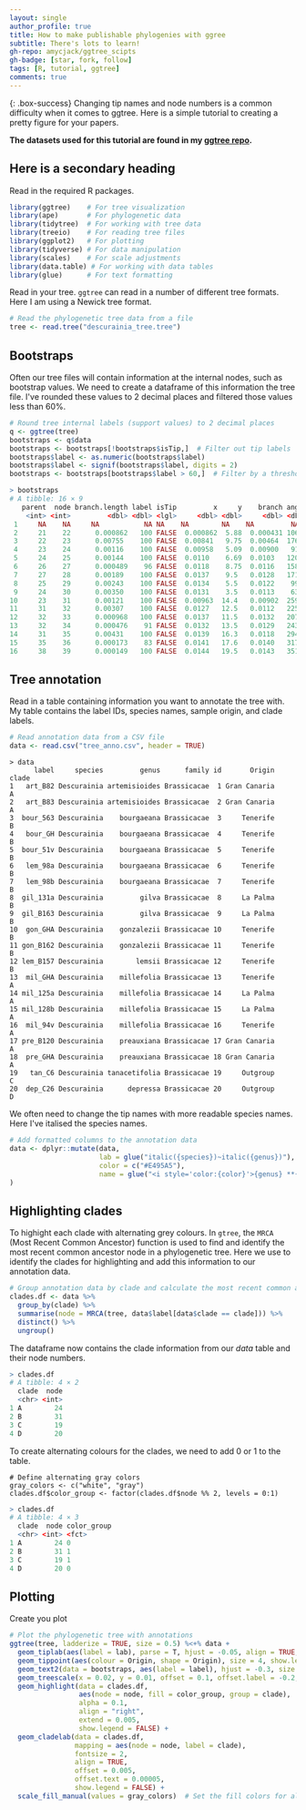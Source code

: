 ```yaml
---
layout: single
author_profile: true
title: How to make publishable phylogenies with ggree
subtitle: There's lots to learn!
gh-repo: amycjack/ggtree_scipts
gh-badge: [star, fork, follow]
tags: [R, tutorial, ggtree]
comments: true
---
```


{: .box-success}
Changing tip names and node numbers is a common difficulty when it comes to ggtree. Here is a simple tutorial to creating a pretty figure for your papers.

**The datasets used for this tutorial are found in my  [ggtree repo](https://github.com/amycjack/ggtree_scripts).**

## Here is a secondary heading


Read in the required R packages.

```R
library(ggtree)    # For tree visualization
library(ape)       # For phylogenetic data
library(tidytree)  # For working with tree data
library(treeio)    # For reading tree files
library(ggplot2)   # For plotting
library(tidyverse) # For data manipulation
library(scales)    # For scale adjustments
library(data.table) # For working with data tables
library(glue)      # For text formatting
```

Read in your tree. ```ggtree``` can read in a number of different tree formats. Here I am using a Newick tree format.
```R
# Read the phylogenetic tree data from a file
tree <- read.tree("descurainia_tree.tree")
```

## Bootstraps
Often our tree files will contain information at the internal nodes, such as bootstrap values. We need to create a dataframe of this information the tree file. I've rounded these values to 2 decimal places and filtered those values less than 60%.

```R
# Round tree internal labels (support values) to 2 decimal places
q <- ggtree(tree)
bootstraps <- q$data
bootstraps <- bootstraps[!bootstraps$isTip,]  # Filter out tip labels
bootstraps$label <- as.numeric(bootstraps$label)
bootstraps$label <- signif(bootstraps$label, digits = 2)
bootstraps <- bootstraps[bootstraps$label > 60,]  # Filter by a threshold
```
```R
> bootstraps
# A tibble: 16 × 9
   parent  node branch.length label isTip         x     y    branch angle
    <int> <int>         <dbl> <dbl> <lgl>     <dbl> <dbl>     <dbl> <dbl>
 1     NA    NA     NA           NA NA    NA        NA    NA         NA  
 2     21    22      0.000862   100 FALSE  0.000862  5.88  0.000431 106. 
 3     22    23      0.00755    100 FALSE  0.00841   9.75  0.00464  176. 
 4     23    24      0.00116    100 FALSE  0.00958   5.09  0.00900   91.7
 5     24    25      0.00144    100 FALSE  0.0110    6.69  0.0103   120. 
 6     26    27      0.000489    96 FALSE  0.0118    8.75  0.0116   158. 
 7     27    28      0.00189    100 FALSE  0.0137    9.5   0.0128   171  
 8     25    29      0.00243    100 FALSE  0.0134    5.5   0.0122    99  
 9     24    30      0.00350    100 FALSE  0.0131    3.5   0.0113    63  
10     23    31      0.00121    100 FALSE  0.00963  14.4   0.00902  259. 
11     31    32      0.00307    100 FALSE  0.0127   12.5   0.0112   225  
12     32    33      0.000968   100 FALSE  0.0137   11.5   0.0132   207  
13     32    34      0.000476    91 FALSE  0.0132   13.5   0.0129   243  
14     31    35      0.00431    100 FALSE  0.0139   16.3   0.0118   294. 
15     35    36      0.000173    83 FALSE  0.0141   17.6   0.0140   317. 
16     38    39      0.000149   100 FALSE  0.0144   19.5   0.0143   351
```

## Tree annotation
Read in a table containing information you want to annotate the tree with. My table contains the label IDs, species names, sample origin, and clade labels.

```R
# Read annotation data from a CSV file
data <- read.csv("tree_anno.csv", header = TRUE)
```
```
> data
      label     species         genus      family id       Origin clade
1   art_B82 Descurainia artemisioides Brassicacae  1 Gran Canaria     A
2   art_B83 Descurainia artemisioides Brassicacae  2 Gran Canaria     A
3  bour_563 Descurainia    bourgaeana Brassicacae  3     Tenerife     B
4   bour_GH Descurainia    bourgaeana Brassicacae  4     Tenerife     B
5  bour_51v Descurainia    bourgaeana Brassicacae  5     Tenerife     B
6   lem_98a Descurainia    bourgaeana Brassicacae  6     Tenerife     B
7   lem_98b Descurainia    bourgaeana Brassicacae  7     Tenerife     B
8  gil_131a Descurainia         gilva Brassicacae  8     La Palma     B
9  gil_B163 Descurainia         gilva Brassicacae  9     La Palma     B
10  gon_GHA Descurainia    gonzalezii Brassicacae 10     Tenerife     B
11 gon_B162 Descurainia    gonzalezii Brassicacae 11     Tenerife     B
12 lem_B157 Descurainia        lemsii Brassicacae 12     Tenerife     B
13  mil_GHA Descurainia    millefolia Brassicacae 13     Tenerife     A
14 mil_125a Descurainia    millefolia Brassicacae 14     La Palma     A
15 mil_128b Descurainia    millefolia Brassicacae 15     La Palma     A
16  mil_94v Descurainia    millefolia Brassicacae 16     Tenerife     A
17 pre_B120 Descurainia    preauxiana Brassicacae 17 Gran Canaria     A
18  pre_GHA Descurainia    preauxiana Brassicacae 18 Gran Canaria     A
19   tan_C6 Descurainia tanacetifolia Brassicacae 19     Outgroup     C
20  dep_C26 Descurainia      depressa Brassicacae 20     Outgroup     D
```
We often need to change the tip names with more readable species names. Here I've italised the species names. 

```R
# Add formatted columns to the annotation data
data <- dplyr::mutate(data, 
                      lab = glue("italic({species})~italic({genus})"),
                      color = c("#E495A5"),
                      name = glue("<i style='color:{color}'>{genus} **{species}**</i>")
)
```

## Highlighting clades
To highight each clade with alternating grey colours. In ```gtree```, the ```MRCA``` (Most Recent Common Ancestor) function is used to find and identify the most recent common ancestor node in a phylogenetic tree. Here we use to identify the clades for highlighting and add this information to our annotation data.
```R
# Group annotation data by clade and calculate the most recent common ancestor (MRCA) node
clades.df <- data %>%
  group_by(clade) %>%
  summarise(node = MRCA(tree, data$label[data$clade == clade])) %>%
  distinct() %>%
  ungroup()
```
The dataframe now contains the clade information from our _data_ table and their node numbers.
```R
> clades.df
# A tibble: 4 × 2
  clade  node
  <chr> <int>
1 A        24
2 B        31
3 C        19
4 D        20
```
To create alternating colours for the clades, we need to add 0 or 1 to the table.
```
# Define alternating gray colors
gray_colors <- c("white", "gray")
clades.df$color_group <- factor(clades.df$node %% 2, levels = 0:1)
```

```R
> clades.df
# A tibble: 4 × 3
  clade  node color_group
  <chr> <int> <fct>      
1 A        24 0          
2 B        31 1          
3 C        19 1          
4 D        20 0
```

## Plotting
Create you plot

```R
# Plot the phylogenetic tree with annotations
ggtree(tree, ladderize = TRUE, size = 0.5) %<+% data +
  geom_tiplab(aes(label = lab), parse = T, hjust = -0.05, align = TRUE, linesize = 0.5) +
  geom_tippoint(aes(colour = Origin, shape = Origin), size = 4, show.legend = TRUE) +
  geom_text2(data = bootstraps, aes(label = label), hjust = -0.3, size = 2.5) +
  geom_treescale(x = 0.02, y = 0.01, offset = 0.1, offset.label = -0.2, label = "substitution rate") +
  geom_highlight(data = clades.df, 
                 aes(node = node, fill = color_group, group = clade),
                 alpha = 0.1,
                 align = "right",
                 extend = 0.005,
                 show.legend = FALSE) +
  geom_cladelab(data = clades.df,
                mapping = aes(node = node, label = clade),
                fontsize = 2,
                align = TRUE,
                offset = 0.005,
                offset.text = 0.00005,
                show.legend = FALSE) +
  scale_fill_manual(values = gray_colors)  # Set the fill colors for alternating clades
```

